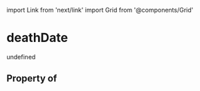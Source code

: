 import Link from 'next/link'
import Grid from '@components/Grid'

# deathDate

undefined

## Property of



